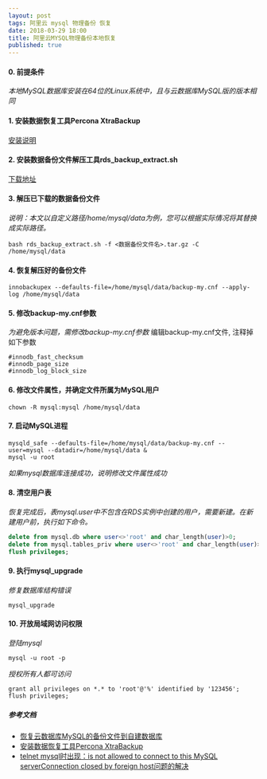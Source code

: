 ```yaml
---
layout: post
tags: 阿里云 mysql 物理备份 恢复
date: 2018-03-29 18:00
title: 阿里云MYSQL物理备份本地恢复
published: true
---
```


#### 0. 前提条件
*本地MySQL数据库安装在64位的Linux系统中，且与云数据库MySQL版的版本相同* 

#### 1. 安装数据恢复工具Percona XtraBackup
[安装说明](https://www.percona.com/doc/percona-xtrabackup/2.2/index.html?spm=a2c4g.11186623.2.5.OEEquV)

#### 2. 安装数据备份文件解压工具rds_backup_extract.sh
[下载地址](http://oss.aliyuncs.com/aliyunecs/rds_backup_extract.sh?spm=a2c4g.11186623.2.6.OEEquV&file=rds_backup_extract.sh)
<!--more-->
#### 3. 解压已下载的数据备份文件
*说明：本文以自定义路径/home/mysql/data为例，您可以根据实际情况将其替换成实际路径。*
```shell
bash rds_backup_extract.sh -f <数据备份文件名>.tar.gz -C /home/mysql/data
```

#### 4. 恢复解压好的备份文件
```shell
innobackupex --defaults-file=/home/mysql/data/backup-my.cnf --apply-log /home/mysql/data
```

#### 5. 修改backup-my.cnf参数
*为避免版本问题，需修改backup-my.cnf参数* 
编辑backup-my.cnf文件, 注释掉如下参数
```shell
#innodb_fast_checksum
#innodb_page_size
#innodb_log_block_size
```

#### 6. 修改文件属性，并确定文件所属为MySQL用户
```shell
chown -R mysql:mysql /home/mysql/data
```

#### 7. 启动MySQL进程
```shell
mysqld_safe --defaults-file=/home/mysql/data/backup-my.cnf --user=mysql --datadir=/home/mysql/data &
mysql -u root
```
*如果mysql数据库连接成功，说明修改文件属性成功* 

#### 8. 清空用户表
*恢复完成后，表mysql.user中不包含在RDS实例中创建的用户，需要新建。在新建用户前，执行如下命令。* 
```sql
delete from mysql.db where user<>'root' and char_length(user)>0;
delete from mysql.tables_priv where user<>'root' and char_length(user)>0;
flush privileges;
```

#### 9. 执行mysql_upgrade
*修复数据库结构错误* 
``` 
mysql_upgrade
```

#### 10. 开放局域网访问权限
*登陆mysql*
```
mysql -u root -p
```
*授权所有人都可访问*
```
grant all privileges on *.* to 'root'@'%' identified by '123456';
flush privileges;
```

##### 参考文档
* [恢复云数据库MySQL的备份文件到自建数据库](https://help.aliyun.com/knowledge_detail/41817.html)
* [安装数据恢复工具Percona XtraBackup](https://www.percona.com/doc/percona-xtrabackup/2.2/index.html?spm=a2c4g.11186623.2.5.OEEquV)
* [telnet mysql时出现：is not allowed to connect to this MySQL serverConnection closed by foreign host问题的解决](https://blog.csdn.net/dongdong9223/article/details/77854690)